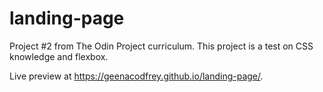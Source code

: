 # landing-page
Project #2 from The Odin Project curriculum. This project is a test on CSS knowledge and flexbox.

Live preview at https://geenacodfrey.github.io/landing-page/.
